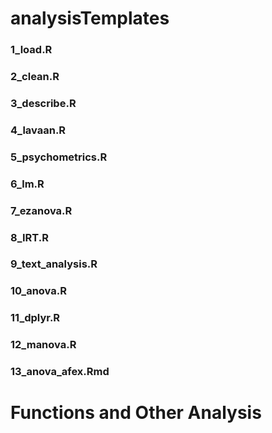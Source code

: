 # analysisTemplates

### 1_load.R

### 2_clean.R

### 3_describe.R

### 4_lavaan.R

### 5_psychometrics.R

### 6_lm.R

### 7_ezanova.R

### 8_IRT.R

### 9_text_analysis.R

### 10_anova.R

### 11_dplyr.R

### 12_manova.R

### 13_anova_afex.Rmd

# Functions and Other Analysis

